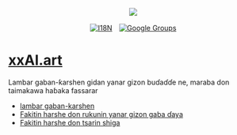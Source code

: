 <p align="center"><a href="https://wac.tax"><img src="https://cdn.jsdelivr.net/gh/wactax/img/logo.svg"/></a></p><p align="center"><a href="https://github.com/wactax/wac.tax/blob/main/doc/README.md#readme"><img alt="I18N" src="https://cdn.jsdelivr.net/gh/wactax/img/t.svg"/></a>　<a href="https://groups.google.com/u/2/g/wactax"><img alt="Google Groups" src="https://cdn.jsdelivr.net/gh/wactax/img/g-groups.svg"/></a></p>

# [xxAI.art](https://xxAI.art)

Lambar gaban-ƙarshen gidan yanar gizon buɗaɗɗe ne, maraba don taimakawa haɓaka fassarar

* [lambar gaban-karshen](https://github.com/xxai-art/web)
* [Fakitin harshe don rukunin yanar gizon gaba ɗaya](https://github.com/xxai-art/web/tree/main/i18n)
* [Fakitin harshe don tsarin shiga](https://github.com/wacpkg/user/tree/main/ui.i18n)
